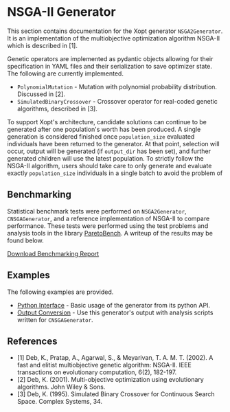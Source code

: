# NSGA-II Generator
This section contains documentation for the Xopt generator `NSGA2Generator`.
It is an implementation of the multiobjective optimization algorithm NSGA-II which is described in [1].

Genetic operators are implemented as pydantic objects allowing for their specification in YAML files and their serialization to save optimizer state.
The following are currently implemented.
 - `PolynomialMutation` - Mutation with polynomial probability distribution. Discussed in [2].
 - `SimulatedBinaryCrossover` - Crossover operator for real-coded genetic algorithms, described in [3].

To support Xopt's architecture, candidate solutions can continue to be generated after one population's worth has been produced.
A single generation is considered finished once `population_size` evaluated individuals have been returned to the generator.
At that point, selection will occur, output will be generated (if `output_dir` has been set), and further generated children will use the latest population.
To strictly follow the NSGA-II algorithm, users should take care to only generate and evaluate exactly `population_size` individuals in a single batch to avoid the problem of

## Benchmarking

Statistical benchmark tests were performed on `NSGA2Generator`, `CNSGAGenerator`, and a reference implementation of NSGA-II to compare performance.
These tests were performed using the test problems and analysis tools in the library [ParetoBench](https://github.com/electronsandstuff/ParetoBench).
A writeup of the results may be found below.

[Download Benchmarking Report](assets/benchmarking.pdf)

## Examples
The following examples are provided.

 - [Python Interface](nsga2_python.ipynb) - Basic usage of the generator from its python API.
 - [Output Conversion](nsga2_to_cnsga.ipynb) - Use this generator's output with analysis scripts written for `CNSGAGenerator`.


## References
 - [1] Deb, K., Pratap, A., Agarwal, S., & Meyarivan, T. A. M. T. (2002). A fast and elitist multiobjective genetic algorithm: NSGA-II. IEEE transactions on evolutionary computation, 6(2), 182-197.
 - [2] Deb, K. (2001). Multi-objective optimization using evolutionary algorithms. John Wiley & Sons.
 - [3] Deb, K. (1995). Simulated Binary Crossover for Continuous Search Space. Complex Systems, 34.
